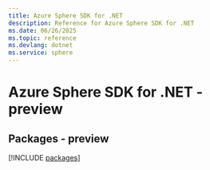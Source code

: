 ```yaml
---
title: Azure Sphere SDK for .NET
description: Reference for Azure Sphere SDK for .NET
ms.date: 06/26/2025
ms.topic: reference
ms.devlang: dotnet
ms.service: sphere
---
```

# Azure Sphere SDK for .NET - preview
## Packages - preview
[!INCLUDE [packages](sphere-index.md)]